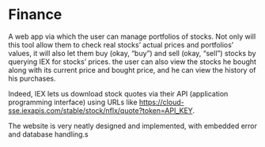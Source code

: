 # Finance
A web app via which the user can manage portfolios of stocks. Not only will this tool allow them to check real stocks’ actual prices and portfolios’ values, it will also let them buy (okay, “buy”) and sell (okay, “sell”) stocks by querying IEX for stocks’ prices. the user can also view the stocks he bought along with its current price and bought price, and he can view the history of his purchases.

Indeed, IEX lets us download stock quotes via their API (application programming interface) using URLs like https://cloud-sse.iexapis.com/stable/stock/nflx/quote?token=API_KEY.

The website is very neatly designed and implemented, with embedded error and database handling.s